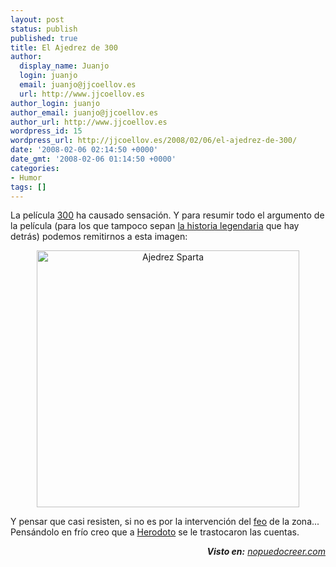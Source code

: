 ```yaml
---
layout: post
status: publish
published: true
title: El Ajedrez de 300
author:
  display_name: Juanjo
  login: juanjo
  email: juanjo@jjcoellov.es
  url: http://www.jjcoellov.es
author_login: juanjo
author_email: juanjo@jjcoellov.es
author_url: http://www.jjcoellov.es
wordpress_id: 15
wordpress_url: http://jjcoellov.es/2008/02/06/el-ajedrez-de-300/
date: '2008-02-06 02:14:50 +0000'
date_gmt: '2008-02-06 01:14:50 +0000'
categories:
- Humor
tags: []
---
```

<p>La película <a href="http://www.imdb.com/title/tt0416449/" title="300 the movie">300</a> ha causado sensación. Y para resumir todo el argumento de la película (para los que tampoco sepan <a href="http://es.wikipedia.org/wiki/Batalla_de_las_Term%C3%B3pilas">la historia legendaria</a> que hay detrás) podemos remitirnos a esta imagen:</p>
<p><a href="http://jjcoellov.es/blog/wp-content/uploads/2008/02/ajedrez-sparta.jpg" title="Ajedrez Sparta"></a></p>
<p style="text-align: center"><a href="http://jjcoellov.es/blog/wp-content/uploads/2008/02/ajedrez-sparta.jpg" title="Ajedrez Sparta"><img src="http://jjcoellov.es/blog/wp-content/uploads/2008/02/ajedrez-sparta.jpg" alt="Ajedrez Sparta" height="411" width="420" /></a></p>
<p>Y pensar que casi resisten, si no es por la intervención del <a href="http://www.franksreelreviews.com/reviews/2007/300.htm">feo</a> de la zona... Pensándolo en frío creo que a <a href="http://es.wikipedia.org/wiki/Her%C3%B3doto">Herodoto</a> se le trastocaron las cuentas.</p>
<p align="right"><em><strong> Visto en:</strong> <a href="http://www.nopuedocreer.com/quelohayaninventado/5151/el-ajedrez-de-300/" title="No puedo creer que lo hayan inventado: Ajedrez de 300">nopuedocreer.com</a> </em></p>

